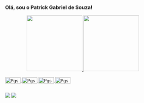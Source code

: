 ### Olá, sou o Patrick Gabriel de Souza!

<div align="center">
  <a href="https://github.com/PatrickSouzza">
  <img height="180em" src="https://github-readme-stats.vercel.app/api?username=PatrickSouzza&show_icons=true&theme=dark&include_all_commits=true&count_private=true"/>
  <img height="180em" src="https://github-readme-stats.vercel.app/api/top-langs/?username=PatrickSouzza&layout=compact&langs_count=7&theme=dark"/>
</div>
  
  <div style="display: inline_block"><br>
  <img align="center" alt="Pgs-win" height="20" width="50" src="https://img.shields.io/badge/Windows-0078D6?style=for-the-badge&logo=windows&logoColor=white">
  <img align="center" alt="Pgs-win" height="20" width="50" src="https://img.shields.io/badge/Ubuntu-E95420?style=for-the-badge&logo=ubuntu&logoColor=white">
  <img align="center" alt="Pgs-win" height="20" width="50" src="https://img.shields.io/badge/Python-14354C?style=for-the-badge&logo=python&logoColor=white">
  <img align="center" alt="Pgs-win" height="20" width="50" src="https://img.shields.io/badge/Java-ED8B00?style=for-the-badge&logo=java&logoColor=white">

</div>

  ##

<div> 
  <a href = "mailto:patrickgabriel103f@gmail.com"><img src="https://img.shields.io/badge/-Gmail-%23333?style=for-the-badge&logo=gmail&logoColor=white" target="_blank"></a>
  <a href="https://www.linkedin.com/in/patrick-g-souza/" target="_blank"><img src="https://img.shields.io/badge/-LinkedIn-%230077B5?style=for-the-badge&logo=linkedin&logoColor=white" target="_blank"></a> 
